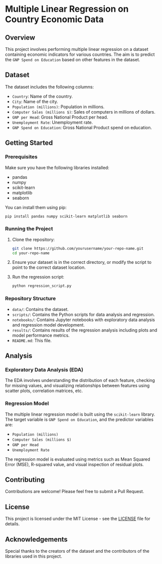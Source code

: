 # Multiple Linear Regression on Country Economic Data

## Overview

This project involves performing multiple linear regression on a dataset containing economic indicators for various countries. The aim is to predict the `GNP Spend on Education` based on other features in the dataset.

## Dataset

The dataset includes the following columns:

- `Country`: Name of the country.
- `City`: Name of the city.
- `Population (millions)`: Population in millions.
- `Computer Sales (millions $)`: Sales of computers in millions of dollars.
- `GNP per Head`: Gross National Product per head.
- `Unemployment Rate`: Unemployment rate.
- `GNP Spend on Education`: Gross National Product spend on education.

## Getting Started

### Prerequisites

Make sure you have the following libraries installed:

- pandas
- numpy
- scikit-learn
- matplotlib
- seaborn

You can install them using pip:

```bash
pip install pandas numpy scikit-learn matplotlib seaborn
```

### Running the Project

1. Clone the repository:
    ```bash
    git clone https://github.com/yourusername/your-repo-name.git
    cd your-repo-name
    ```

2. Ensure your dataset is in the correct directory, or modify the script to point to the correct dataset location.

3. Run the regression script:
    ```bash
    python regression_script.py
    ```

### Repository Structure

- `data/`: Contains the dataset.
- `scripts/`: Contains the Python scripts for data analysis and regression.
- `notebooks/`: Contains Jupyter notebooks with exploratory data analysis and regression model development.
- `results/`: Contains results of the regression analysis including plots and model performance metrics.
- `README.md`: This file.

## Analysis

### Exploratory Data Analysis (EDA)

The EDA involves understanding the distribution of each feature, checking for missing values, and visualizing relationships between features using scatter plots, correlation matrices, etc.

### Regression Model

The multiple linear regression model is built using the `scikit-learn` library. The target variable is `GNP Spend on Education`, and the predictor variables are:

- `Population (millions)`
- `Computer Sales (millions $)`
- `GNP per Head`
- `Unemployment Rate`

The regression model is evaluated using metrics such as Mean Squared Error (MSE), R-squared value, and visual inspection of residual plots.

## Contributing

Contributions are welcome! Please feel free to submit a Pull Request.

## License

This project is licensed under the MIT License - see the [LICENSE](LICENSE) file for details.

## Acknowledgements

Special thanks to the creators of the dataset and the contributors of the libraries used in this project.

